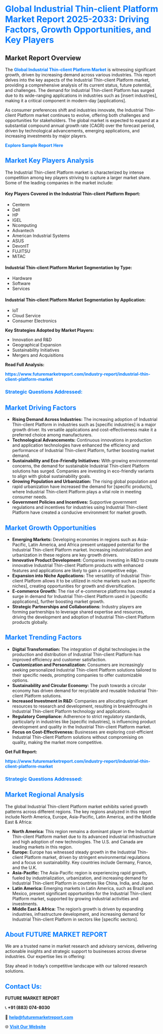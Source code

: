 <h1 style="color: #007BFF;">Global Industrial Thin-client Platform Market Report 2025-2033: Driving Factors, Growth Opportunities, and Key Players</h1>

<section id="overview">
<h2>Market Report Overview</h2>
<p>The <a href="https://www.futuremarketreport.com/industry-report/industrial-thin-client-platform-market" style="color: #007BFF; text-decoration: none;"><strong>Global Industrial Thin-client Platform Market</strong></a> is witnessing significant growth, driven by increasing demand across various industries. This report delves into the key aspects of the Industrial Thin-client Platform market, providing a comprehensive analysis of its current status, future potential, and challenges. The demand for Industrial Thin-client Platform has surged due to its wide-ranging applications in industries such as [insert industries], making it a critical component in modern-day [applications].</p>
<p>As consumer preferences shift and industries innovate, the Industrial Thin-client Platform market continues to evolve, offering both challenges and opportunities for stakeholders. The global market is expected to expand at a substantial compound annual growth rate (CAGR) over the forecast period, driven by technological advancements, emerging applications, and increasing investments by major players.</p>
</section>

<section id="overview">
<p><a href="https://www.futuremarketreport.com/request-sample/reportId=63310" style="color: #007BFF; text-decoration: none;"><strong>Explore Sample Report Here</strong></a></p>
</section>

<section id="key-players">
<h2 style="color: #007BFF;">Market Key Players Analysis</h2>
<p>The Industrial Thin-client Platform market is characterized by intense competition among key players striving to capture a larger market share. Some of the leading companies in the market include:</p>
<h4>Key Players Covered in the Industrial Thin-client Platform Report:</h4>
<ul><li>Centerm</li><li>Dell</li><li>HP</li><li>IGEL</li><li>Ncomputing</li><li>Advantech</li><li>American Industrial Systems</li><li>ASUS</li><li>DevonIT</li><li>FUJITSU</li><li>MiTAC</li></ul>
<h4>Industrial Thin-client Platform Market Segmentation by Type:</h4>
<ul><li>Hardware</li><li>Software</li><li>Services</li></ul>

<h4>Industrial Thin-client Platform Market Segmentation by Application:</h4>
<ul><li>IoT</li><li>Cloud Service</li><li>Consumer Electronics</li></ul>
<p><strong>Key Strategies Adopted by Market Players:</strong></p>
<ul>
<li>Innovation and R&D</li>
<li>Geographical Expansion</li>
<li>Sustainability Initiatives</li>
<li>Mergers and Acquisitions</li>
</ul>
</section>

<section>
<p><strong>Read Full Analysis: </strong></p><a href="https://www.futuremarketreport.com/industry-report/industrial-thin-client-platform-market" style="color: #007BFF; text-decoration: none;"><strong>https://www.futuremarketreport.com/industry-report/industrial-thin-client-platform-market</strong></a>
<h3 style="color: #007BFF;">Strategic Questions Addressed:</h3>
</section>

<section id="driving-factors">
<h2 style="color: #007BFF;">Market Driving Factors</h2>
<ul>
<li><strong>Rising Demand Across Industries:</strong> The increasing adoption of Industrial Thin-client Platform in industries such as [specific industries] is a major growth driver. Its versatile applications and cost-effectiveness make it a preferred choice among manufacturers.</li>
<li><strong>Technological Advancements:</strong> Continuous innovations in production and application technologies have enhanced the efficiency and performance of Industrial Thin-client Platform, further boosting market demand.</li>
<li><strong>Sustainability and Eco-Friendly Initiatives:</strong> With growing environmental concerns, the demand for sustainable Industrial Thin-client Platform solutions has surged. Companies are investing in eco-friendly variants to align with global sustainability goals.</li>
<li><strong>Growing Population and Urbanization:</strong> The rising global population and rapid urbanization have increased the demand for [specific products], where Industrial Thin-client Platform plays a vital role in meeting consumer needs.</li>
<li><strong>Government Policies and Incentives:</strong> Supportive government regulations and incentives for industries using Industrial Thin-client Platform have created a conducive environment for market growth.</li>
</ul>
</section>

<section id="growth-opportunities">
<h2 style="color: #007BFF;">Market Growth Opportunities</h2>
<ul>
<li><strong>Emerging Markets:</strong> Developing economies in regions such as Asia-Pacific, Latin America, and Africa present untapped potential for the Industrial Thin-client Platform market. Increasing industrialization and urbanization in these regions are key growth drivers.</li>
<li><strong>Innovative Product Development:</strong> Companies investing in R&D to create innovative Industrial Thin-client Platform products with enhanced features and applications are likely to gain a competitive edge.</li>
<li><strong>Expansion into Niche Applications:</strong> The versatility of Industrial Thin-client Platform allows it to be utilized in niche markets such as [specific niches], creating opportunities for growth and diversification.</li>
<li><strong>E-commerce Growth:</strong> The rise of e-commerce platforms has created a surge in demand for Industrial Thin-client Platform used in [specific applications], further boosting market growth.</li>
<li><strong>Strategic Partnerships and Collaborations:</strong> Industry players are forming partnerships to leverage shared expertise and resources, driving the development and adoption of Industrial Thin-client Platform products globally.</li>
</ul>
</section>

<section id="trending-factors">
<h2 style="color: #007BFF;">Market Trending Factors</h2>
<ul>
<li><strong>Digital Transformation:</strong> The integration of digital technologies in the production and distribution of Industrial Thin-client Platform has improved efficiency and customer satisfaction.</li>
<li><strong>Customization and Personalization:</strong> Consumers are increasingly seeking personalized Industrial Thin-client Platform solutions tailored to their specific needs, prompting companies to offer customizable options.</li>
<li><strong>Sustainability and Circular Economy:</strong> The push towards a circular economy has driven demand for recyclable and reusable Industrial Thin-client Platform solutions.</li>
<li><strong>Increased Investment in R&D:</strong> Companies are allocating significant resources to research and development, resulting in breakthroughs in Industrial Thin-client Platform technology and applications.</li>
<li><strong>Regulatory Compliance:</strong> Adherence to strict regulatory standards, particularly in industries like [specific industries], is influencing product development and quality in the Industrial Thin-client Platform market.</li>
<li><strong>Focus on Cost-Effectiveness:</strong> Businesses are exploring cost-efficient Industrial Thin-client Platform solutions without compromising on quality, making the market more competitive.</li>
</ul>
</section>

<section>
<p><strong>Get Full Report: </strong></p><a href="https://www.futuremarketreport.com/industry-report/industrial-thin-client-platform-market" style="color: #007BFF; text-decoration: none;"><strong>https://www.futuremarketreport.com/industry-report/industrial-thin-client-platform-market</strong></a>
<h3 style="color: #007BFF;">Strategic Questions Addressed:</h3>
</section>


<section id="regional-analysis">
<h2 style="color: #007BFF;">Market Regional Analysis</h2>
<p>The global Industrial Thin-client Platform market exhibits varied growth patterns across different regions. The key regions analyzed in this report include North America, Europe, Asia-Pacific, Latin America, and the Middle East & Africa:</p>
<ul>
<li><strong>North America:</strong> This region remains a dominant player in the Industrial Thin-client Platform market due to its advanced industrial infrastructure and high adoption of new technologies. The U.S. and Canada are leading markets in this region.</li>
<li><strong>Europe:</strong> Europe has witnessed steady growth in the Industrial Thin-client Platform market, driven by stringent environmental regulations and a focus on sustainability. Key countries include Germany, France, and the U.K.</li>
<li><strong>Asia-Pacific:</strong> The Asia-Pacific region is experiencing rapid growth, fueled by industrialization, urbanization, and increasing demand for Industrial Thin-client Platform in countries like China, India, and Japan.</li>
<li><strong>Latin America:</strong> Emerging markets in Latin America, such as Brazil and Mexico, present significant opportunities for the Industrial Thin-client Platform market, supported by growing industrial activities and investments.</li>
<li><strong>Middle East & Africa:</strong> The region’s growth is driven by expanding industries, infrastructure development, and increasing demand for Industrial Thin-client Platform in sectors like [specific sectors].</li>
</ul>
</section>

<footer>
<h2 style="color: #007BFF;">About FUTURE MARKET REPORT</h2>
<p>We are a trusted name in market research and advisory services, delivering actionable insights and strategic support to businesses across diverse industries. Our expertise lies in offering:</p>

<p>Stay ahead in today’s competitive landscape with our tailored research solutions.</p>

<h2 style="color: #007BFF;">Contact Us:</h2>
<p><strong>FUTURE MARKET REPORT</strong></p>
<p>📞 <strong>+91 (883) 074-8030</strong></p>
<p>📧 <strong><a href="mailto:help@futuremarketreport.com" style="color: #007BFF;">help@futuremarketreport.com</a></strong></p>
<p>🌐 <strong><a href="https://www.futuremarketreport.com/" style="color: #007BFF;">Visit Our Website</a></strong></p>
</footer>